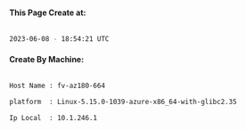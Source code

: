 
   
#### This Page Create at:

```bash

2023-06-08 - 18:54:21 UTC

```

#### Create By Machine:

```bash

Host Name : fv-az180-664

platform  : Linux-5.15.0-1039-azure-x86_64-with-glibc2.35

Ip Local  : 10.1.246.1

```

